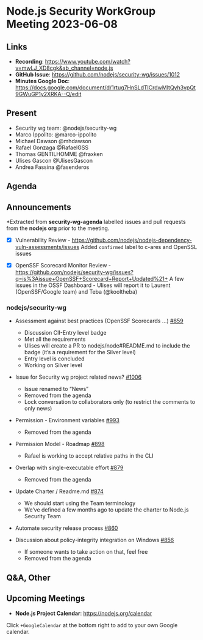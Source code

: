 # Node.js  Security WorkGroup Meeting 2023-06-08

## Links

* **Recording**:  https://www.youtube.com/watch?v=mwLJ_XD8cgk&ab_channel=node.js
* **GitHub Issue**: https://github.com/nodejs/security-wg/issues/1012
* **Minutes Google Doc**: https://docs.google.com/document/d/1rtug7HnSLdTlCrdwMltQyh3vpQt9GWuGP1y2XRKA--Q/edit

## Present

* Security wg team: @nodejs/security-wg
* Marco Ippolito: @marco-ippolito
* Michael Dawson @mhdawson
* Rafael Gonzaga @RafaelGSS
* Thomas GENTILHOMME @fraxken
* Ulises Gascon @UlisesGascon
* Andrea Fassina @fasenderos

## Agenda

## Announcements

*Extracted from **security-wg-agenda** labelled issues and pull requests from the **nodejs org** prior to the meeting.

- [x] Vulnerability Review - https://github.com/nodejs/nodejs-dependency-vuln-assessments/issues
Added `confirmed` label to c-ares and OpenSSL issues

- [x] OpenSSF Scorecard Monitor Review - https://github.com/nodejs/security-wg/issues?q=is%3Aissue+OpenSSF+Scorecard+Report+Updated%21+
A few issues in the OSSF Dashboard - Ulises will report it to Laurent (OpenSSF/Google team) and Teba (@kooltheba)

### nodejs/security-wg

* Assessment against best practices (OpenSSF Scorecards ...) [#859](https://github.com/nodejs/security-wg/issues/859)
  * Discussion CII-Entry level badge
  * Met all the requirements
  * Ulises will create a PR to nodejs/node#README.md to include the badge (it’s a requirement for the Silver level)
  * Entry level is concluded
  * Working on Silver level

* Issue for Security wg  project related news? [#1006](https://github.com/nodejs/security-wg/issues/1006)
  * Issue renamed to “News”
  * Removed from the agenda
  * Lock conversation to collaborators only (to restrict the comments to only news)

* Permission - Environment variables [#993](https://github.com/nodejs/security-wg/issues/993)
  * Removed from the agenda
* Permission Model - Roadmap [#898](https://github.com/nodejs/security-wg/issues/898)
  * Rafael is working to accept relative paths in the CLI

* Overlap with single-executable effort [#879](https://github.com/nodejs/security-wg/issues/879)
  * Removed from the agenda

* Update Charter / Readme.md [#874](https://github.com/nodejs/security-wg/pull/874)
  * We should start using the Team terminology
  * We’ve defined a few months ago to update the charter to Node.js Security Team

* Automate security release process [#860](https://github.com/nodejs/security-wg/issues/860)

* Discussion about policy-integrity integration on Windows [#856](https://github.com/nodejs/security-wg/issues/856)
  * If someone wants to take action on that, feel free
  * Removed from the agenda


## Q&A, Other

## Upcoming Meetings

* **Node.js Project Calendar**: <https://nodejs.org/calendar>

Click `+GoogleCalendar` at the bottom right to add to your own Google calendar.

